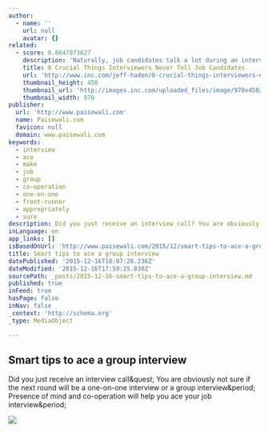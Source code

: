 ```yaml
---
author:
  - name: ''
    url: null
    avatar: {}
related:
  - score: 0.6647073627
    description: 'Naturally, job candidates talk a lot during an interview. So does the interviewer (though in that case, less should be more.) But there are a number of things interviewers wish they could say to job candidates before the interview ever takes place. See if you agree: Obvious, sure, but also critical.'
    title: 8 Crucial Things Interviewers Never Tell Job Candidates
    url: 'http://www.inc.com/jeff-haden/8-crucial-things-interviewers-never-tell-job-candidates.html'
    thumbnail_height: 450
    thumbnail_url: 'http://images.inc.com/uploaded_files/image/970x450/getty_179707041_970726970450094_61688.jpg'
    thumbnail_width: 970
publisher:
  url: 'http://www.paisewali.com'
  name: Paisewali.com
  favicon: null
  domain: www.paisewali.com
keywords:
  - interview
  - ace
  - make
  - job
  - group
  - co-operation
  - one-on-one
  - front-runner
  - appropriately
  - sure
description: Did you just receive an interview call? You are obviously not sure if the next round will be a one-on-one interview or a group interview. Presence of mind and co-operation will help you ace your job interview.
inLanguage: en
app_links: []
isBasedOnUrl: 'http://www.paisewali.com/2015/12/smart-tips-to-ace-a-group-interview/'
title: Smart tips to ace a group interview
datePublished: '2015-12-16T18:07:26.236Z'
dateModified: '2015-12-16T17:59:25.030Z'
sourcePath: _posts/2015-12-16-smart-tips-to-ace-a-group-interview.md
published: true
inFeed: true
hasPage: false
inNav: false
_context: 'http://schema.org'
_type: MediaObject

---
```

<article style=""><h1>Smart tips to ace a group interview</h1><p>Did you just receive an interview call&amp;quest; You are obviously not sure if the next round will be a one-on-one interview or a group interview&amp;period; Presence of mind and co-operation will help you ace your job interview&amp;period;</p><img src="http://www.paisewali.com/test/wp-content/uploads/2014/09/stock-footage-multi-ethnic-women-discussing-investment-banking.jpg" /></article>